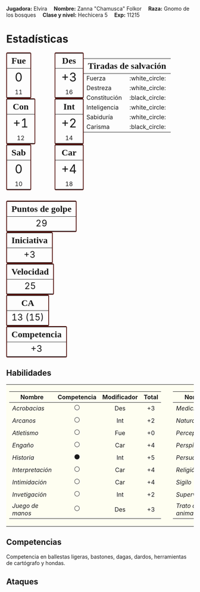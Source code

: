 **Jugadora:** Elvira  &emsp;**Nombre:** Zanna "Chamusca" Folkor &emsp;**Raza:** Gnomo de los bosques &emsp;**Clase y nivel:** Hechicera 5 &emsp;**Exp:** 11215

# Estadísticas

<div style="display: flex; justify-content: space-between; align-content: center;">
    <div style="display: flex; width: 70%; flex-direction: column; align-content: space-around;">
        <div style="display: flex; flex-wrap: wrap; justify-content: space-between; width: 100%; align-items: center;">
            <div style="border: 2px solid; border-radius: 0.25em; border-color: #571713; display: flex; align-content: center;">
                <table style="margin: 0;">
                    <thead>
                        <th style="font-family: 'Alegreya Sans SC'; font-size: 1.5em;">Fue</th>
                    </thead>
                    <tbody>
                        <tr>
                            <td style="text-align: center; font-size: 2em;">0</td>
                        </tr>
                        <tr>
                            <td style="text-align: center;">11</td>
                        </tr>
                    </tbody>
                </table>
            </div>
            <div style="border: 2px solid; border-radius: 0.25em; border-color: #571713; display: flex; align-content: center;">
                <table style="margin: 0;">
                    <thead>
                        <th style="font-family: 'Alegreya Sans SC'; font-size: 1.5em;">Des</th>
                    </thead>
                    <tbody>
                        <tr>
                            <td style="text-align: center; font-size: 2em;">+3</td>
                        </tr>
                        <tr>
                            <td style="text-align: center;">16</td>
                        </tr>
                    </tbody>
                </table>
            </div>
            <div style="border: 2px solid; border-radius: 0.25em; border-color: #571713; display: flex; align-content: center;">
                <table style="margin: 0;">
                    <thead>
                        <th style="font-family: 'Alegreya Sans SC'; font-size: 1.5em;">Con</th>
                    </thead>
                    <tbody>
                        <tr>
                            <td style="text-align: center; font-size: 2em;">+1</td>
                        </tr>
                        <tr>
                            <td style="text-align: center;">12</td>
                        </tr>
                    </tbody>
                </table>
            </div>
            <div style="border: 2px solid; border-radius: 0.25em; border-color: #571713; display: flex; align-content: center;">
                <table style="margin: 0;">
                    <thead>
                        <th style="font-family: 'Alegreya Sans SC'; font-size: 1.5em;">Int</th>
                    </thead>
                    <tbody>
                        <tr>
                            <td style="text-align: center; font-size: 2em;">+2</td>
                        </tr>
                        <tr>
                            <td style="text-align: center;">14</td>
                        </tr>
                    </tbody>
                </table>
            </div>
            <div style="border: 2px solid; border-radius: 0.25em; border-color: #571713; display: flex; align-content: center;">
                <table style="margin: 0;">
                    <thead>
                        <th style="font-family: 'Alegreya Sans SC'; font-size: 1.5em;">Sab</th>
                    </thead>
                    <tbody>
                        <tr>
                            <td style="text-align: center; font-size: 2em;">0</td>
                        </tr>
                        <tr>
                            <td style="text-align: center;">10</td>
                        </tr>
                    </tbody>
                </table>
            </div>
            <div style="border: 2px solid; border-radius: 0.25em; border-color: #571713; display: flex; align-content: center;">
                <table style="margin: 0;">
                    <thead>
                        <th style="font-family: 'Alegreya Sans SC'; font-size: 1.5em;">Car</th>
                    </thead>
                    <tbody>
                        <tr>
                            <td style="text-align: center; font-size: 2em;">+4</td>
                        </tr>
                        <tr>
                            <td style="text-align: center;">18</td>
                        </tr>
                    </tbody>
                </table>
            </div>
        </div>
        <div style="display: flex; flex-wrap: wrap; justify-content: space-between; width: 100%; align-items: center; padding-top: 2em;">
            <div style="border: 2px solid; border-radius: 0.25em; border-color: #571713; display: flex; align-content: center;">
                <table style="margin: 0;">
                    <thead>
                        <th style="font-family: 'Alegreya Sans SC'; font-size: 1.5em;">Puntos de golpe</th>
                    </thead>
                    <tbody>
                        <tr>
                            <td style="text-align: center; font-size: 1.5em;">29</td>
                        </tr>
                    </tbody>
                </table>
            </div>
            <div style="border: 2px solid; border-radius: 0.25em; border-color: #571713; display: flex; align-content: center;">
                <table style="margin: 0;">
                    <thead>
                        <th style="font-family: 'Alegreya Sans SC'; font-size: 1.5em;">Iniciativa</th>
                    </thead>
                    <tbody>
                        <tr>
                            <td style="text-align: center; font-size:  1.5em;">+3</td>
                        </tr>
                    </tbody>
                </table>
            </div>
            <div style="border: 2px solid; border-radius: 0.25em; border-color: #571713; display: flex; align-content: center;">
                <table style="margin: 0;">
                    <thead>
                        <th style="font-family: 'Alegreya Sans SC'; font-size: 1.5em;">Velocidad</th>
                    </thead>
                    <tbody>
                        <tr>
                            <td style="text-align: center; font-size:  1.5em;">25</td>
                        </tr>
                    </tbody>
                </table>
            </div>
            <div style="border: 2px solid; border-radius: 0.25em; border-color: #571713; display: flex; align-content: center;">
                <table style="margin: 0;">
                    <thead>
                        <th style="font-family: 'Alegreya Sans SC'; font-size: 1.5em;">CA</th>
                    </thead>
                    <tbody>
                        <tr>
                            <td style="text-align: center; font-size: 1.5em;">13 (15)</td>
                        </tr>
                    </tbody>
                </table>
            </div>
            <div style="border: 2px solid; border-radius: 0.25em; border-color: #571713; display: flex; align-content: center;">
                <table style="margin: 0;">
                    <thead>
                        <th style="font-family: 'Alegreya Sans SC'; font-size: 1.5em;">Competencia</th>
                    </thead>
                    <tbody>
                        <tr>
                            <td style="text-align: center; font-size: 1.5em;">+3</td>
                        </tr>
                    </tbody>
                </table>
            </div>
        </div>
    </div>
    <table>
        <thead>
            <tr>
                <th style="font-family: 'Alegreya Sans SC'; font-size: 1.5em;" colspan="2">Tiradas de salvación</th>
            </tr>
        </thead>
        <tbody>
            <tr>
                <td>Fuerza</td><td>:white_circle:</td>
            </tr>
            <tr>
                <td>Destreza</td><td>:white_circle:</td>
            </tr>
            <tr>
                <td>Constitución</td><td>:black_circle:</td>
            </tr>
            <tr>
                <td>Inteligencia</td><td>:white_circle:</td>
            </tr>
            <tr>
                <td>Sabiduría</td><td>:white_circle:</td>
            </tr>
            <tr>
                <td>Carisma</td><td>:black_circle:</td>
            </tr>
        </tbody>
    </table>
</div>

## Habilidades

<table>
<tr style="background-color: rgba(255, 254, 189, 0.2);"><td markdown="1">

| Nombre | Competencia | Modificador | Total |
|--------|:-----------:|:-----------:|:-----:|
| _Acrobacias_ | :white_circle: | Des | +3 |
| _Arcanos_ | :white_circle: | Int | +2 |
| _Atletismo_ | :white_circle: | Fue | +0 |
| _Engaño_ | :white_circle: | Car | +4 |
| _Historia_ | :black_circle: | Int | +5 |
| _Interpretación_ | :white_circle: | Car | +4 |
| _Intimidación_ | :white_circle: | Car | +4 |
| _Invetigación_ | :white_circle: | Int | +2 |
| _Juego de manos_ | :white_circle: | Des | +3 |

</td><td style="width: 2em; ">
</td><td  markdown="1">

| Nombre | Competencia | Modificador | Total |
|--------|:-----------:|:-----------:|:-----:|
| _Medicina_ | :white_circle: | Fue | +0 |
| _Naturaleza_ | :white_circle: | Int | +2 |
| _Percepción_ | :white_circle: | Sab | +0 |
| _Perspicacia_ | :black_circle: | Sab | +3 |
| _Persuasión_ | :black_circle: | Car | +7 |
| _Religión_ | :white_circle: | Int | +2 |
| _Sigilo_ | :white_circle: | Des | +3 |
| _Supervivencia_ | :black_circle: | Sab | +3 |
| _Trato con animales_ | :white_circle: | Sab | +0 |

</td></tr></table>

## Competencias

Competencia en ballestas ligeras, bastones, dagas, dardos, herramientas de cartógrafo y hondas.

## Ataques

